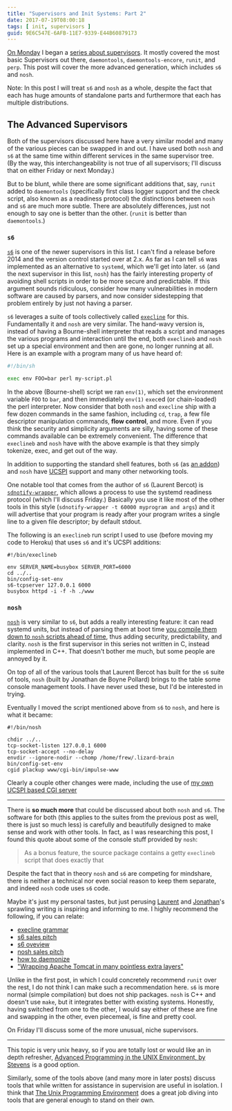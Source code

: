 ```yaml
---
title: "Supervisors and Init Systems: Part 2"
date: 2017-07-19T08:00:18
tags: [ init, supervisors ]
guid: 9E6C547E-6AFB-11E7-9339-E44B60879173
---
```

[On Monday][part-1] I began a [series about supervisors][supervisors].  It
mostly covered the most basic Supervisors out there, `daemontools`,
`daemontools-encore`, `runit`, and `perp`.  This post will cover the more
advanced generation, which includes `s6` and `nosh`.

<!--more-->

Note: In this post I will treat `s6` and `nosh` as a whole, despite the fact
that each has huge amounts of standalone parts and furthermore that each has
multiple distributions.

## The Advanced Supervisors

Both of the supervisors discussed here have a very similar model and many of the
various pieces can be swapped in and out.  I have used both `nosh` and `s6` at
the same time within different services in the same supervisor tree.  (By the
way, this interchangeability is not true of all supervisors; I'll discuss that
on either Friday or next Monday.)

But to be blunt, while there are some significant additions that, say, `runit`
added to `daemontools` (specifically first class logger support and the check
script, also known as a readiness protocol) the distinctions between `nosh` and
`s6` are much more subtle.  There are absolutely differences, just not enough to
say one is better than the other.  (`runit` is better than `daemontools`.)

### `s6`

[`s6`][s6] is one of the newer supervisors in this list.  I can't find a release
before 2014 and the version control started over at 2.x.  As far as I can tell
`s6` was implemented as an alternative to `systemd`, which we'll get into later.
`s6` (and the next supervisor in this list, `nosh`) has the fairly interesting
property of avoiding shell scripts in order to be more secure and predictable.
If this argument sounds ridiculous, consider how many vulnerabilities in modern
software are caused by parsers, and now consider sidestepping that problem
entirely by just not having a parser.

`s6` leverages a suite of tools collectively called [`execline`][execlineb] for
this.  Fundamentally it and `nosh` are very similar.  The hand-wavy version is,
instead of having a Bourne-shell interpreter that reads a script and manages the
various programs and interaction until the end, both `execlineb` and `nosh` set
up a special environment and then are gone, no longer running at all.  Here is
an example with a program many of us have heard of:

``` sh
#!/bin/sh

exec env FOO=bar perl my-script.pl
```

In the above (Bourne-shell) script we ran `env(1)`, which set the environment
variable `FOO` to `bar`, and then immediately `env(1)` `exec`ed (or
chain-loaded) the perl interpreter.  Now consider that both `nosh` and
`execline` ship with a few dozen commands in the same fashion, including `cd`,
`trap`, a few file descriptor manipulation commands, **flow control**, and more.
Even if you think the security and simplicity arguments are silly, having some
of these commands available can be extremely convenient.  The difference that
`execlineb` and `nosh` have with the above example is that they simply tokenize,
exec, and get out of the way.

In addition to supporting the standard shell features, both `s6` (as [an
addon][s6-networking]) and `nosh` have [UCSPI][ucspi] support and many other
networking tools.

One notable tool that comes from the author of `s6` (Laurent Bercot) is
[`sdnotify-wrapper`][sdw], which allows a process to use the systemd readiness protocol
(which I'll discuss Friday.)  Basically you use it like most of the other tools
in this style (`sdnotify-wrapper -t 60000 myprogram and args`) and it will
advertise that your program is ready after your program writes a single line to
a given file descriptor; by default stdout.

The following is an `execlineb` run script I used to use (before moving my code
to Heroku) that uses `s6` and it's UCSPI additions:

```
#!/bin/execlineb

env SERVER_NAME=busybox SERVER_PORT=6000
cd ../..
bin/config-set-env
s6-tcpserver 127.0.0.1 6000
busybox httpd -i -f -h ./www
```

### `nosh`

[`nosh`][nosh] is very similar to `s6`, but adds a really interesting feature:
it can read systemd units, but instead of parsing them at boot time [you compile
them down to `nosh` scripts ahead of time][convert-units], thus adding security,
predictability, and clarity.  `nosh` is the first supervisor in this series not
written in C, instead implemented in C++.  That doesn't bother me much, but some
people are annoyed by it.

On top of all of the various tools that Laurent Bercot has built for the `s6`
suite of tools, `nosh` (built by Jonathan de Boyne Pollard) brings to the table
some console management tools.  I have never used these, but I'd be interested
in trying.

Eventually I moved the script mentioned above from `s6` to `nosh`, and here is
what it became:

```
#!/bin/nosh

chdir ../..
tcp-socket-listen 127.0.0.1 6000
tcp-socket-accept --no-delay
envdir --ignore-nodir --chomp /home/frew/.lizard-brain
bin/config-set-env
cgid plackup www/cgi-bin/impulse-www
```

Clearly a couple other changes were made, including the use of [my own UCSPI
based CGI server][cgid]

---

There is **so much more** that could be discussed about both `nosh` and `s6`.
The software for both (this applies to the suites from the previous post as well,
there is just so much less) is carefully and beautifully designed to make sense
and work with other tools.  In fact, as I was researching this post, I found
this quote about some of the console stuff provided by `nosh`:

> As a bonus feature, the source package contains a getty `execlineb` script
> that does exactly that

Despite the fact that in theory `nosh` and `s6` are competing for mindshare,
there is neither a technical nor even social reason to keep them separate, and
indeed `nosh` code uses `s6` code.

Maybe it's just my personal tastes, but just perusing [Laurent][laurent] and
[Jonathan][jonathan]'s sprawling writing is inspiring and informing to me.  I
highly recommend the following, if you can relate:

 * [execline grammar](http://skarnet.org./software/execline/grammar.html)
 * [s6 sales pitch](http://skarnet.org/software/s6/why.html)
 * [s6 oveview](http://skarnet.org/software/s6/overview.html)
 * [nosh sales pitch](https://jdebp.eu/Softwares/nosh/)
 * [how to daemonize][daemonize]
 * ["Wrapping Apache Tomcat in many pointless extra layers"][tomcat]

Unlike in the first post, in which I could concretely recommend `runit` over the
rest, I do not think I can make such a recommendation here.  `s6` is more normal
(simple compilation) but does not ship packages.  `nosh` is C++ and doesn't use
`make`, but it integrates better with existing systems.  Honestly, having
switched from one to the other, I would say either of these are fine and
swapping in the other, even piecemeal, is fine and pretty cool.

On Friday I'll discuss some of the more unusual, niche supervisors.

---

This topic is very unix heavy, so if you are totally lost or would like an in
depth refresher, <a target="_blank" href="https://www.amazon.com/gp/product/0321637739/ref=as_li_tl?ie=UTF8&camp=1789&creative=9325&creativeASIN=0321637739&linkCode=as2&tag=afoolishmanif-20&linkId=9f20643e726defaa727849b7606fb656">Advanced Programming in the UNIX Environment, by Stevens</a><img src="//ir-na.amazon-adsystem.com/e/ir?t=afoolishmanif-20&l=am2&o=1&a=0321637739" width="1" height="1" border="0" alt="" style="border:none !important; margin:0px !important;" />
is a good option.

Similarly, some of the tools above (and many more in later posts) discuss tools
that while written for assistance in supervision are useful in isolation.  I
think that
<a target="_blank" href="https://www.amazon.com/gp/product/013937681X/ref=as_li_tl?ie=UTF8&camp=1789&creative=9325&creativeASIN=013937681X&linkCode=as2&tag=afoolishmanif-20&linkId=6279d8d234dff9ee5623e7ad7bed35df">The Unix Programming Environment</a><img src="//ir-na.amazon-adsystem.com/e/ir?t=afoolishmanif-20&l=am2&o=1&a=013937681X" width="1" height="1" border="0" alt="" style="border:none !important; margin:0px !important;" /> 
does a great job diving into tools that are general enough to stand on their
own.

[part-1]: /posts/supervisors-and-init-systems-1/
[supervisors]: /tags/supervisors
[nosh]: https://jdebp.eu/Softwares/nosh/
[s6]: http://skarnet.org/software/s6/
[convert-units]: https://jdebp.eu/Softwares/nosh/worked-example.html
[sdw]: http://skarnet.org/software/misc/sdnotify-wrapper.c
[ucspi]: /posts/ucspi/
[cgid]: /posts/announcing-cgid/
[laurent]: http://skarnet.org/software/
[jonathan]: https://jdebp.eu/Softwares/
[daemonize]: https://jdebp.eu/FGA/unix-daemon-design-mistakes-to-avoid.html
[tomcat]: https://jdebp.eu/FGA/systemd-house-of-horror/tomcat.html
[execlineb]: http://skarnet.org/software/execline/
[s6-networking]: http://skarnet.org/software/s6-networking/
